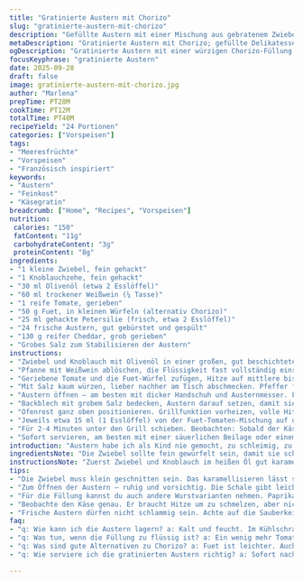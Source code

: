 ```yaml
---
title: "Gratinierte Austern mit Chorizo"
slug: "gratinierte-austern-mit-chorizo"
description: "Gefüllte Austern mit einer Mischung aus gebratenem Zwiebel-Knoblauch, Weißwein, geriebener Tomate und würziger Chorizo, verfeinert mit frischem Petersiliengrün und überbacken mit intensivem Cheddar. Die Austern werden auf grobem Salz stabilisiert und im Ofen bei Grillhitze überbacken bis der Käse goldbraun sprudelt. Variation mit würzigem Fuet statt Chorizo möglich. Wichtig sind die optischen und haptischen Signale beim Kochen für perfekte Textur und Geschmack. Die Kombination aus salziger Meeresfrische und kräftiger Paprikanote mit Käse ist spannend. Vorbereitung erfordert Fingerspitzengefühl beim Öffnen der Austern und Geduld für das perfekte Auflegen der Füllung. Keine Mandeln, Gluten oder Eier enthalten, somit für verschiedene Ernährungsformen geeignet."
metaDescription: "Gratinierte Austern mit Chorizo; gefüllte Delikatesse, die intensiv, salzig und cremig den Gaumen verführt."
ogDescription: "Gratinierte Austern mit einer würzigen Chorizo-Füllung; ideal als raffinierter Appetizer, perfekt zu trockenem Weißwein."
focusKeyphrase: "gratinierte Austern"
date: 2025-09-28
draft: false
image: gratinierte-austern-mit-chorizo.jpg
author: "Marlena"
prepTime: PT28M
cookTime: PT12M
totalTime: PT40M
recipeYield: "24 Portionen"
categories: ["Vorspeisen"]
tags:
- "Meeresfrüchte"
- "Vorspeisen"
- "Französisch inspiriert"
keywords:
- "Austern"
- "Feinkost"
- "Käsegratin"
breadcrumb: ["Home", "Recipes", "Vorspeisen"]
nutrition: 
 calories: "150"
 fatContent: "11g"
 carbohydrateContent: "3g"
 proteinContent: "8g"
ingredients:
- "1 kleine Zwiebel, fein gehackt"
- "1 Knoblauchzehe, fein gehackt"
- "30 ml Olivenöl (etwa 2 Esslöffel)"
- "60 ml trockener Weißwein (¼ Tasse)"
- "1 reife Tomate, gerieben"
- "50 g Fuet, in kleinen Würfeln (alternativ Chorizo)"
- "25 ml gehackte Petersilie (frisch, etwa 2 Esslöffel)"
- "24 frische Austern, gut gebürstet und gespült"
- "130 g reifer Cheddar, grob gerieben"
- "Grobes Salz zum Stabilisieren der Austern"
instructions:
- "Zwiebel und Knoblauch mit Olivenöl in einer großen, gut beschichteten Pfanne bei hoher Hitze goldgelb anbraten. Dabei zuschauen, wie die Ränder leicht karamellisieren – das ist der erste Geschmacksträger."
- "Pfanne mit Weißwein ablöschen, die Flüssigkeit fast vollständig einreduzieren lassen. Nicht zu trocken werden lassen. Es soll sämig sein, nicht verbrannt."
- "Geriebene Tomate und die Fuet-Würfel zufügen, Hitze auf mittlere bis niedrige Stufe reduzieren. Vorsichtig rühren, bis die Masse eindickt und die Fuet-Fettsträhnen sich verbinden, etwa 4 Minuten. Nicht eilen, die perfekte Bindung macht den Unterschied."
- "Mit Salz kaum würzen, lieber nachher am Tisch abschmecken. Pfeffer frisch aus der Mühle verwenden. Dann gehackte Petersilie untermengen, die Farbe gibt einen Frischekick. Mischung leicht abkühlen lassen, damit die Austern nicht verbrennen."
- "Austern öffnen – am besten mit dicker Handschuh und Austernmesser. Fleisch vorsichtig von der Schale lösen, Saft auffangen und beiseite stellen (kann man in Saucen verwenden)."
- "Backblech mit grobem Salz bedecken, Austern darauf setzen, damit sie nicht umkippen – Stabilität ist wichtig, sonst läuft die Füllung raus."
- "Ofenrost ganz oben positionieren. Grillfunktion vorheizen, volle Hitze, damit der Käse schnell bräunt ohne die Austern zu trocknen."
- "Jeweils etwa 15 ml (1 Esslöffel) von der Fuet-Tomaten-Mischung auf die Austern legen, dann großzügig Käse darüberstreuen – die Käsemenge sorgt für die perfekte gratinierte Oberfläche."
- "Für 2-4 Minuten unter den Grill schieben. Beobachten: Sobald der Käse blubbert und goldbraun wird, rausholen. Zu lange heißt harte Käserinde und trockene Austern."
- "Sofort servieren, am besten mit einer säuerlichen Beilage oder einem frischen Weißwein. Zwischenzeitlich nicht stehen lassen, Austern kühlen schnell ab und verlieren Aroma."
introduction: "Austern habe ich als Kind nie gemocht, zu schleimig, zu hermetisch. Aber mit einer kräftigen Chorizo-Garnitur und dem knusprigen Käse darüber? Ganz anders. Dieses Zusammenspiel bringt das Meer und die würzige Wurst in Einklang. Ich habe diverse Varianten durchprobiert, mal mit Paprikawurst, mal mit speckigem Mettwurstgemisch – die Kombination aus Tomate und Weißwein sorgt für den nötigen Säurekick. Wichtig beim Öffnen ist die Ruhe, und das Sauberhalten, sonst kosten die Austern nach Sand. Fuet statt Chorizo bringt einen leichteren, etwas nussigeren Ton – fast italienisch. Der Grill im Ofen sollte wirklich richtig heiß sein, sonst schwimmt der Käse neben der Auster statt sie zu überziehen. Und die Zwiebel darf ruhig goldgelb anbrennen, das gibt einen rauchigen Grundakkord. Das Ergebnis ist eine kleine Sünde, salzig, pikant, mit zartschmelzendem Käserand. Passt gut als Appetizer zu einem Glas trockenen Weißwein, zum Beispiel einem Muscadet. Resteverwertung? Die Mischung lässt sich auch über Fisch oder vegetarische Pilze geben. Doch Austern mit der richtigen Füllung – ein anderer Planet."
ingredientsNote: "Die Zwiebel sollte fein gewürfelt sein, damit sie schnell Farbe annimmt und nicht stört. Wer keinen frischen Knoblauch mag, kann auch getrockneten Knoblauchpulver nehmen, aber frisch ist aromatischer. Statt Olivenöl geht Butter, gibt einen volleren Geschmack, braucht aber mehr Aufmerksamkeit wegen Verbrennungsgefahr. Weißwein trocken und frisch, keine süßen Sorten, am besten ein Sauvignon Blanc oder trockener Riesling. Die Tomate reift idealerweise schon etwas weicher, reiben geht schneller als würfeln und verteilt den Geschmack besser. Fuet ist einfacher zu bekommen als Chorizo in manchen Gegenden, sonst grobe Paprikawurst. Petersilie frisch, keine getrocknete. Die Austern sollten so frisch wie möglich sein, bei Lagerung etwas exzessiv auf Sauberkeit achten. Grobes Salz ist unersetzlich für die Stabilität, damit die Austern beim Belegen nicht kippen. Cheddar altert unterschiedlich, kräftiger geht sehr gut, man kann auch Emmentaler probieren; muss schmelzen und Farbe bekommen."
instructionsNote: "Zuerst Zwiebel und Knoblauch im heißen Öl gut karamellisieren, bis alles duftet und die ersten braunen Stellen sichtbar sind. Das macht den Geschmack komplexer. Wein dazu, dann zügig reduzieren, aber nur bis fast trocken, sonst wird das Ganze zu trocken. Erst dann Tomate und Fuet zugeben, damit sich die Zutaten miteinander verbinden. Die ständige Kontrolle der Konsistenz ist entscheidend – zu flüssig läuft weg, zu trocken verbrennt. Die Petersilie bewusst zuletzt, damit sie frische Farbe bringt, sonst gammelt sie im heißen Sud. Austern öffnen mit Fingerspitzengefühl, auf keinen Fall die Schalen zerbrechen und runterfallen lassen. Der Saft der Austern kann zum Ablöschen von Saucen genommen werden, nicht wegschütten. Grill muss richtig vorheizen, sonst zögert der Käse, bräunt ungleichmäßig. Auf der austernseite nicht zu stark bräunen, sonst werden sie trocken. Die Zeit nicht starr sehen, auf das Blubbern und die Farbe achten. Danach sofort servieren, am besten mit etwas Zitrone oder einem schmalen Weißwein als Begleiter. Reste lassen sich am nächsten Tag kurz in Pfanne oder Backofen aufwärmen, aber frisch ist besser."
tips:
- "Die Zwiebel muss klein geschnitten sein. Das karamellisieren lässt sie schneller braun werden. Zu dicke Stücke werden nicht gleichmäßig. Der Geschmack entscheidend. Höhere Hitze bringt mehr Röstnoten."
- "Zum Öffnen der Austern – ruhig und vorsichtig. Die Schale gibt leicht nach, wenn das Messer richtig sitzt. Saft auffangen, nicht wegschütten. Ideal für Saucen oder als Basis für Dips. Fingerfertigkeit ist wichtig."
- "Für die Füllung kannst du auch andere Wurstvarianten nehmen. Paprikawurst oder sogar eine vegetarische Wurst. Experimentiere mit Kräutern. Frische ist wichtig, verleiht dem Gericht eine neue Dimension. Jeder Biss überraschend."
- "Beobachte den Käse genau. Er braucht Hitze um zu schmelzen, aber nicht zu lange. Zu viel Zeit bedeutet Trockenheit. Das Blubbern hört sich gut an, zeugt von der perfekten Konsistenz. Den richtigen Moment finden."
- "Frische Austern dürfen nicht schlammig sein. Achte auf die Sauberkeit. Wenn sie offen sind, nichts essen. Der Geruch muss angenehm sein. Lagern nicht zu lange. Lieber frisch kaufen, jedes Mal ein Erlebnis."
faq:
- "q: Wie kann ich die Austern lagern? a: Kalt und feucht. Im Kühlschrank, nicht zu lange. Frische braucht Aufmerksamkeit. Alte können schimmeln."
- "q: Was tun, wenn die Füllung zu flüssig ist? a: Ein wenig mehr Tomaten oder Semmelbrösel hinzufügen. Einkochen geht auch. Brandschäden vermeiden."
- "q: Was sind gute Alternativen zu Chorizo? a: Fuet ist leichter. Auch vegetarische wers können zaubern. Variationen bringen neue Geschmackserlebnisse."
- "q: Wie serviere ich die gratinierten Austern richtig? a: Sofort nach dem Backen. Mit einem Zitronenschnitz auf dem Teller. Frischer Wein dazu. Perfekt!"

---
```

